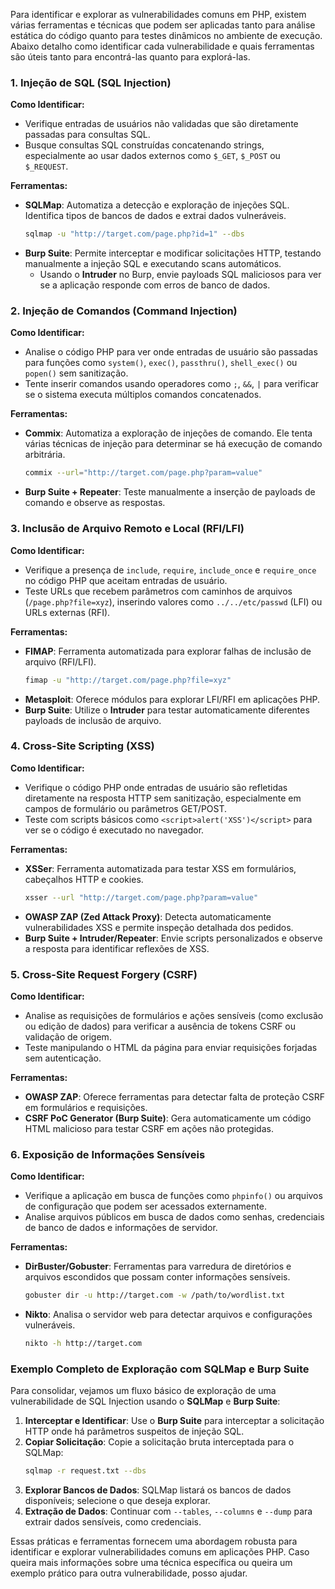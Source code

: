 Para identificar e explorar as vulnerabilidades comuns em PHP, existem várias ferramentas e técnicas que podem ser aplicadas tanto para análise estática do código quanto para testes dinâmicos no ambiente de execução. Abaixo detalho como identificar cada vulnerabilidade e quais ferramentas são úteis tanto para encontrá-las quanto para explorá-las.

### 1. Injeção de SQL (SQL Injection)

**Como Identificar:**
- Verifique entradas de usuários não validadas que são diretamente passadas para consultas SQL.
- Busque consultas SQL construídas concatenando strings, especialmente ao usar dados externos como `$_GET`, `$_POST` ou `$_REQUEST`.

**Ferramentas:**
- **SQLMap**: Automatiza a detecção e exploração de injeções SQL. Identifica tipos de bancos de dados e extrai dados vulneráveis.
  ```bash
  sqlmap -u "http://target.com/page.php?id=1" --dbs
  ```
- **Burp Suite**: Permite interceptar e modificar solicitações HTTP, testando manualmente a injeção SQL e executando scans automáticos.
  - Usando o **Intruder** no Burp, envie payloads SQL maliciosos para ver se a aplicação responde com erros de banco de dados.

### 2. Injeção de Comandos (Command Injection)

**Como Identificar:**
- Analise o código PHP para ver onde entradas de usuário são passadas para funções como `system()`, `exec()`, `passthru()`, `shell_exec()` ou `popen()` sem sanitização.
- Tente inserir comandos usando operadores como `;`, `&&`, `|` para verificar se o sistema executa múltiplos comandos concatenados.

**Ferramentas:**
- **Commix**: Automatiza a exploração de injeções de comando. Ele tenta várias técnicas de injeção para determinar se há execução de comando arbitrária.
  ```bash
  commix --url="http://target.com/page.php?param=value"
  ```
- **Burp Suite + Repeater**: Teste manualmente a inserção de payloads de comando e observe as respostas.

### 3. Inclusão de Arquivo Remoto e Local (RFI/LFI)

**Como Identificar:**
- Verifique a presença de `include`, `require`, `include_once` e `require_once` no código PHP que aceitam entradas de usuário.
- Teste URLs que recebem parâmetros com caminhos de arquivos (`/page.php?file=xyz`), inserindo valores como `../../etc/passwd` (LFI) ou URLs externas (RFI).

**Ferramentas:**
- **FIMAP**: Ferramenta automatizada para explorar falhas de inclusão de arquivo (RFI/LFI).
  ```bash
  fimap -u "http://target.com/page.php?file=xyz"
  ```
- **Metasploit**: Oferece módulos para explorar LFI/RFI em aplicações PHP.
- **Burp Suite**: Utilize o **Intruder** para testar automaticamente diferentes payloads de inclusão de arquivo.

### 4. Cross-Site Scripting (XSS)

**Como Identificar:**
- Verifique o código PHP onde entradas de usuário são refletidas diretamente na resposta HTTP sem sanitização, especialmente em campos de formulário ou parâmetros GET/POST.
- Teste com scripts básicos como `<script>alert('XSS')</script>` para ver se o código é executado no navegador.

**Ferramentas:**
- **XSSer**: Ferramenta automatizada para testar XSS em formulários, cabeçalhos HTTP e cookies.
  ```bash
  xsser --url "http://target.com/page.php?param=value"
  ```
- **OWASP ZAP (Zed Attack Proxy)**: Detecta automaticamente vulnerabilidades XSS e permite inspeção detalhada dos pedidos.
- **Burp Suite + Intruder/Repeater**: Envie scripts personalizados e observe a resposta para identificar reflexões de XSS.

### 5. Cross-Site Request Forgery (CSRF)

**Como Identificar:**
- Analise as requisições de formulários e ações sensíveis (como exclusão ou edição de dados) para verificar a ausência de tokens CSRF ou validação de origem.
- Teste manipulando o HTML da página para enviar requisições forjadas sem autenticação.

**Ferramentas:**
- **OWASP ZAP**: Oferece ferramentas para detectar falta de proteção CSRF em formulários e requisições.
- **CSRF PoC Generator (Burp Suite)**: Gera automaticamente um código HTML malicioso para testar CSRF em ações não protegidas.

### 6. Exposição de Informações Sensíveis

**Como Identificar:**
- Verifique a aplicação em busca de funções como `phpinfo()` ou arquivos de configuração que podem ser acessados externamente.
- Analise arquivos públicos em busca de dados como senhas, credenciais de banco de dados e informações de servidor.

**Ferramentas:**
- **DirBuster/Gobuster**: Ferramentas para varredura de diretórios e arquivos escondidos que possam conter informações sensíveis.
  ```bash
  gobuster dir -u http://target.com -w /path/to/wordlist.txt
  ```
- **Nikto**: Analisa o servidor web para detectar arquivos e configurações vulneráveis.
  ```bash
  nikto -h http://target.com
  ```

### Exemplo Completo de Exploração com SQLMap e Burp Suite

Para consolidar, vejamos um fluxo básico de exploração de uma vulnerabilidade de SQL Injection usando o **SQLMap** e **Burp Suite**:
1. **Interceptar e Identificar**: Use o **Burp Suite** para interceptar a solicitação HTTP onde há parâmetros suspeitos de injeção SQL.
2. **Copiar Solicitação**: Copie a solicitação bruta interceptada para o SQLMap:
   ```bash
   sqlmap -r request.txt --dbs
   ```
3. **Explorar Bancos de Dados**: SQLMap listará os bancos de dados disponíveis; selecione o que deseja explorar.
4. **Extração de Dados**: Continuar com `--tables`, `--columns` e `--dump` para extrair dados sensíveis, como credenciais.

Essas práticas e ferramentas fornecem uma abordagem robusta para identificar e explorar vulnerabilidades comuns em aplicações PHP. Caso queira mais informações sobre uma técnica específica ou queira um exemplo prático para outra vulnerabilidade, posso ajudar.